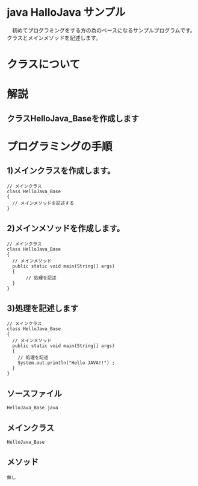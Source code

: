 # java HalloJava サンプル  
　初めてプログラミングをする方の為のベースになるサンプルプログラムです。  
  クラスとメインメソッドを記述します。

# クラスについて
# 解説  
## クラスHelloJava_Baseを作成します  

# プログラミングの手順
## 1)メインクラスを作成します。  
```
// メインクラス  
class HelloJava_Base  
{  
  // メインメソッドを記述する  
}  
````

## 2)メインメソッドを作成します。  

```  
// メインクラス
class HelloJava_Base  
{
  // メインメソッド  
  public static void main(String[] args)
  {
	   // 処理を記述
  }
}
```

## 3)処理を記述します  

```  
// メインクラス
class HelloJava_Base  
{
  // メインメソッド  
  public static void main(String[] args)
  {
    // 処理を記述
    System.out.println("Hello JAVA!!") ;
  }
}

```
## ソースファイル  
    HelloJava_Base.java
## メインクラス  
    HelloJava_Base
## メソッド  
    無し  

　　
